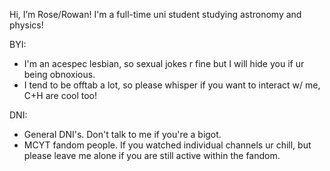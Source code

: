 Hi, I’m Rose/Rowan!
I'm a full-time uni student studying astronomy and physics!

BYI:
- I'm an acespec lesbian, so sexual jokes r fine but I will hide you if ur being obnoxious.
- I tend to be offtab a lot, so please whisper if you want to interact w/ me, C+H are cool too!

DNI:
- General DNI's. Don't talk to me if you're a bigot.
- MCYT fandom people. If you watched individual channels ur chill, but please leave me alone if you are still active within the fandom.


<!---
AncientRosetta/AncientRosetta is a ✨ special ✨ repository because its `README.md` (this file) appears on your GitHub profile.
You can click the Preview link to take a look at your changes.
--->
